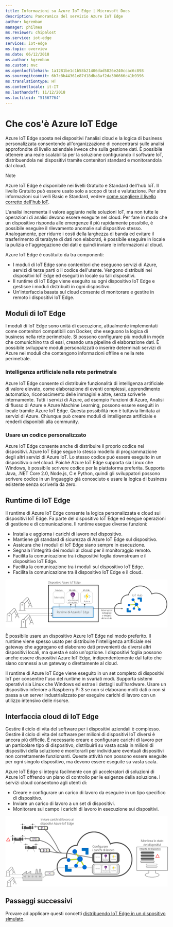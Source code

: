 ```yaml
---
title: Informazioni su Azure IoT Edge | Microsoft Docs
description: Panoramica del servizio Azure IoT Edge
author: kgremban
manager: philmea
ms.reviewer: chipalost
ms.service: iot-edge
services: iot-edge
ms.topic: overview
ms.date: 06/12/2018
ms.author: kgremban
ms.custom: mvc
ms.openlocfilehash: 1a1281be1c1b58b21406dad5826e240ccac6c898
ms.sourcegitcommit: 6b7c8b44361e87d18dba8af2da306666c41b9396
ms.translationtype: HT
ms.contentlocale: it-IT
ms.lasthandoff: 11/12/2018
ms.locfileid: "51567764"
---
```

# <a name="what-is-azure-iot-edge"></a>Che cos'è Azure IoT Edge

Azure IoT Edge sposta nei dispositivi l'analisi cloud e la logica di business personalizzata consentendo all'organizzazione di concentrarsi sulle analisi approfondite di livello aziendale invece che sulla gestione dati. È possibile ottenere una reale scalabilità per la soluzione configurando il software IoT, distribuendola nei dispositivi tramite contenitori standard e monitorandola dal cloud.

>[!NOTE]
>Azure IoT Edge è disponibile nei livelli Gratuito e Standard dell'hub IoT. Il livello Gratuito può essere usato solo a scopo di test e valutazione. Per altre informazioni sui livelli Basic e Standard, vedere [come scegliere il livello corretto dell'hub IoT](../iot-hub/iot-hub-scaling.md).

L'analisi incrementa il valore aggiunto nelle soluzioni IoT, ma non tutte le operazioni di analisi devono essere eseguite nel cloud. Per fare in modo che un dispositivo risponda alle emergenze il più rapidamente possibile, è possibile eseguire il rilevamento anomalie sul dispositivo stesso. Analogamente, per ridurre i costi della larghezza di banda ed evitare il trasferimento di terabyte di dati non elaborati, è possibile eseguire in locale la pulizia e l'aggregazione dei dati e quindi inviare le informazioni al cloud. 

Azure IoT Edge è costituito da tra componenti:
* I moduli di IoT Edge sono contenitori che eseguono servizi di Azure, servizi di terze parti o il codice dell'utente. Vengono distribuiti nei dispositivi IoT Edge ed eseguiti in locale su tali dispositivi. 
* Il runtime di IoT Edge viene eseguito su ogni dispositivo IoT Edge e gestisce i moduli distribuiti in ogni dispositivo. 
* Un'interfaccia basata sul cloud consente di monitorare e gestire in remoto i dispositivi IoT Edge.

## <a name="iot-edge-modules"></a>Moduli di IoT Edge

I moduli di IoT Edge sono unità di esecuzione, attualmente implementati come contenitori compatibili con Docker, che eseguono la logica di business nella rete perimetrale. Si possono configurare più moduli in modo che comunichino tra di essi, creando una pipeline di elaborazione dati. È possibile sviluppare moduli personalizzati o inserire determinati servizi di Azure nei moduli che contengono informazioni offline e nella rete perimetrale. 

### <a name="artificial-intelligence-on-the-edge"></a>Intelligenza artificiale nella rete perimetrale

Azure IoT Edge consente di distribuire funzionalità di intelligenza artificiale di valore elevato, come elaborazione di eventi complessi, apprendimento automatico, riconoscimento delle immagini e altre, senza scriverle internamente. Tutti i servizi di Azure, ad esempio Funzioni di Azure, Analisi di flusso di Azure e Azure Machine Learning, possono essere eseguiti in locale tramite Azure IoT Edge. Questa possibilità non è tuttavia limitata ai servizi di Azure. Chiunque può creare moduli di intelligenza artificiale e renderli disponibili alla community. 

### <a name="bring-your-own-code"></a>Usare un codice personalizzato

Azure IoT Edge consente anche di distribuire il proprio codice nei dispositivi. Azure IoT Edge segue lo stesso modello di programmazione degli altri servizi di Azure IoT. Lo stesso codice può essere eseguito in un dispositivo o nel cloud. Poiché Azure IoT Edge supporta sia Linux che Windows, è possibile scrivere codice per la piattaforma preferita. Supporta Java, .NET Core 2.0, Node.js, C e Python, quindi gli sviluppatori possono scrivere codice in un linguaggio già conosciuto e usare la logica di business esistente senza scriverla da zero.

## <a name="iot-edge-runtime"></a>Runtime di IoT Edge

Il runtime di Azure IoT Edge consente la logica personalizzata e cloud sui dispositivi IoT Edge. Fa parte del dispositivo IoT Edge ed esegue operazioni di gestione e di comunicazione. Il runtime esegue diverse funzioni:

* Installa e aggiorna i carichi di lavoro nel dispositivo.
* Mantiene gli standard di sicurezza di Azure IoT Edge sul dispositivo.
* Assicura che i moduli di IoT Edge siano sempre in esecuzione.
* Segnala l'integrità dei moduli al cloud per il monitoraggio remoto.
* Facilita la comunicazione tra i dispositivi foglia downstream e il dispositivo IoT Edge.
* Facilita la comunicazione tra i moduli sul dispositivo IoT Edge.
* Facilita la comunicazione tra il dispositivo IoT Edge e il cloud.

![Il runtime di IoT Edge invia informazioni dettagliate e report all'hub IoT](./media/about-iot-edge/runtime.png)

È possibile usare un dispositivo Azure IoT Edge nel modo preferito. Il runtime viene spesso usato per distribuire l'intelligenza artificiale nei gateway che aggregano ed elaborano dati provenienti da diversi altri dispositivi locali, ma questa è solo un'opzione. I dispositivi foglia possono anche essere dispositivi Azure IoT Edge, indipendentemente dal fatto che siano connessi a un gateway o direttamente al cloud.

Il runtime di Azure IoT Edge viene eseguito in un set completo di dispositivi IoT per consentire l'uso del runtime in svariati modi. Supporta sistemi operativi sia Linux che Windows ed estrae i dettagli sull'hardware. Usare un dispositivo inferiore a Raspberry Pi 3 se non si elaborano molti dati o non si passa a un server industrializzato per eseguire carichi di lavoro con un utilizzo intensivo delle risorse.

## <a name="iot-edge-cloud-interface"></a>Interfaccia cloud di IoT Edge

Gestire il ciclo di vita del software per i dispositivi aziendali è complesso. Gestire il ciclo di vita del software per milioni di dispositivi IoT diversi è ancora più difficile. È necessario creare e configurare carichi di lavoro per un particolare tipo di dispositivo, distribuirli su vasta scala in milioni di dispositivi della soluzione e monitorarli per individuare eventuali dispositivi non correttamente funzionanti. Queste attività non possono essere eseguite per ogni singolo dispositivo, ma devono essere eseguite su vasta scala.

Azure IoT Edge si integra facilmente con gli acceleratori di soluzioni di Azure IoT offrendo un piano di controllo per le esigenze della soluzione. I servizi cloud consentono agli utenti di:

* Creare e configurare un carico di lavoro da eseguire in un tipo specifico di dispositivo.
* Inviare un carico di lavoro a un set di dispositivi.
* Monitorare sul campo i carichi di lavoro in esecuzione sui dispositivi.

![Dati di telemetria, informazioni dettagliate e azioni dei dispositivi vengono coordinati nel cloud](./media/about-iot-edge/cloud-interface.png)

## <a name="next-steps"></a>Passaggi successivi

Provare ad applicare questi concetti [distribuendo IoT Edge in un dispositivo simulato](quickstart.md).

 
